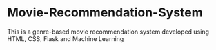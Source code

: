 # Movie-Recommendation-System
This is a genre-based movie recommendation system developed using HTML, CSS, Flask and Machine Learning
